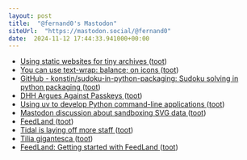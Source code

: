 ```yaml
---
layout: post
title:  "@fernand0's Mastodon"
siteUrl:  "https://mastodon.social/@fernand0"
date:  2024-11-12 17:44:33.941000+00:00
---
```

*  [Using static websites for tiny archives ](https://alexwlchan.net/2024/static-websites) ([toot](https://mastodon.social/@fernand0/113471224148088027))
*  [You can use text-wrap: balance; on icons ](https://shkspr.mobi/blog/2024/10/you-can-use-text-wrap-balance-on-icons) ([toot](https://mastodon.social/@fernand0/113470882839695102))
*  [GitHub - konstin/sudoku-in-python-packaging: Sudoku solving in python packaging ](https://github.com/konstin/sudoku-in-python-packagin) ([toot](https://mastodon.social/@fernand0/113470725954208137))
*  [DHH Argues Against Passkeys ](https://daringfireball.net/linked/2024/10/17/dhh-argues-against-passkey) ([toot](https://mastodon.social/@fernand0/113469948516543503))
*  [Using uv to develop Python command-line applications ](https://til.simonwillison.net/python/uv-cli-app) ([toot](https://mastodon.social/@fernand0/113469825483418363))
*  [Mastodon discussion about sandboxing SVG data ](https://simonwillison.net/2024/Oct/26/svg-sandbox/#atom-everythin) ([toot](https://mastodon.social/@fernand0/113469536492891847))
*  [FeedLand ](https://feedland.org/?river=tru) ([toot](https://mastodon.social/@fernand0/113469284819013553))
*  [Tidal is laying off more staff ](https://www.theverge.com/2024/10/31/24284801/tidal-jack-dorsey-layoffs-repor) ([toot](https://mastodon.social/@fernand0/113468371435923149))
*  [Tilia gigantesca ](https://www.flickr.com/photos/fernand0/54123029398) ([toot](https://mastodon.social/@fernand0/113467664366270114))
*  [FeedLand: Getting started with FeedLand ](https://docs.feedland.com/gettingstarted.m) ([toot](https://mastodon.social/@fernand0/113467562844932338))
